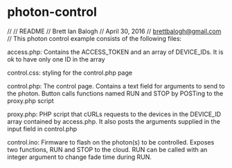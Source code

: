 # photon-control
//
// README
// Brett Ian Balogh
// April 30, 2016
// brettbalogh@gmail.com
//
This photon control example consists of the following files:

access.php: Contains the ACCESS_TOKEN and an array of DEVICE_IDs. It is ok to have only one ID in the array

control.css: styling for the control.php page

control.php: The control page. Contains a text field for arguments to send to the photon. Button calls functions named RUN and STOP by POSTing to the proxy.php script

proxy.php: PHP script that cURLs requests to the devices in the DEVICE_ID array contained by access.php. It also posts the arguments supplied in the input field in control.php

control.ino: Firmware to flash on the photon(s) to be controlled. Exposes two functions, RUN and STOP to the cloud. RUN can be called with an integer argument to change fade time during RUN.
